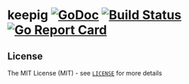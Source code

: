 # keepig [![GoDoc](https://godoc.org/github.com/seankhliao/keepig?status.svg)](https://godoc.org/github.com/seankhliao/keepig) [![Build Status](https://img.shields.io/travis/seankhliao/keepig.svg?style=flat-square)](https://travis-ci.org/seankhliao/keepig) [![Go Report Card](https://goreportcard.com/badge/github.com/seankhliao/keepig)](https://goreportcard.com/report/github.com/seankhliao/keepig)



## License

The MIT License (MIT) - see [`LICENSE`](LICENSE) for more details
